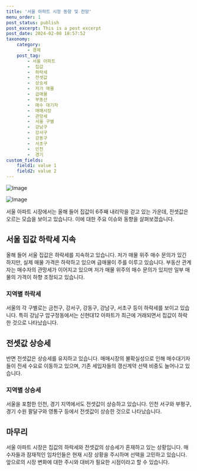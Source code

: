 ```yaml
---
title: '서울 아파트 시장 동향 및 전망'
menu_order: 1
post_status: publish
post_excerpt: This is a post excerpt
post_date: 2024-02-08 18:57:52
taxonomy:
    category:
        - 경제
    post_tag:
        - 서울 아파트
        -  집값
        -  하락세
        -  전셋값
        -  상승세
        -  저가 매물
        -  급매물
        -  부동산
        -  매수 대기자
        -  매매시장
        -  관망세
        -  서울 구별
        -  강남구
        -  강서구
        -  강동구
        -  서초구
        -  인천
        -  경기
custom_fields:
    field1: value 1
    field2: value 2
---
```


![Image](https://imgnews.pstatic.net/image/008/2024/02/08/0004996935_001_20240208141201003.jpg?type=w647)

![Image](https://imgnews.pstatic.net/image/008/2024/02/08/0004996935_002_20240208141201054.jpg?type=w647)

서울 아파트 시장에서는 올해 들어 집값이 6주째 내리막을 걷고 있는 가운데, 전셋값은 오르는 모습을 보이고 있습니다. 이에 대한 주요 이슈와 동향을 살펴보겠습니다.
## 서울 집값 하락세 지속
올해 들어 서울 집값은 하락세를 지속하고 있습니다. 저가 매물 위주 매수 문의가 있긴 하지만, 실제 매물 가격은 하락하고 있으며 급매물이 주를 이루고 있습니다. 부동산 관계자는 매수자의 관망세가 이어지고 있으며 저가 매물 위주의 매수 문의가 있지만 일부 매물의 가격이 하향 조정되고 있습니다.
### 지역별 하락세
서울의 각 구별로는 금천구, 강서구, 강동구, 강남구, 서초구 등이 하락세를 보이고 있습니다. 특히 강남구 압구정동에서는 신현대12 아파트가 최근에 거래되면서 집값이 하락한 것으로 나타났습니다.
## 전셋값 상승세
반면 전셋값은 상승세를 유지하고 있습니다. 매매시장의 불확실성으로 인해 매수대기자들이 전세 수요로 이동하고 있으며, 기존 세입자들의 갱신계약 선택 비중도 늘어나고 있습니다.
### 지역별 상승세
서울을 포함한 인천, 경기 지역에서도 전셋값이 상승하고 있습니다. 인천 서구와 부평구, 경기 수원 팔달구와 영통구 등에서 전셋값이 상승한 것으로 나타났습니다.
## 마무리
서울 아파트 시장은 집값의 하락세와 전셋값의 상승세가 혼재하고 있는 상황입니다. 매수자들과 잠재적인 임차인들은 현재 시장 상황을 주시하며 선택을 고민하고 있습니다. 앞으로의 시장 변화에 대한 주시와 대비가 필요한 시점이라고 할 수 있습니다. 
